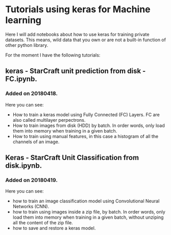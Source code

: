 # Tutorials using keras for Machine learning
Here I will add notebooks about how to use keras for training private datasets. This means, wild data that you own or are not a built-in function of other python library.

For the moment I have the following tutorials:  
## keras - StarCraft unit prediction from disk - FC.ipynb. 
### Added on 20180418.
Here you can see:
* How to train a keras model using Fully Connected (FC) Layers. FC are also called multilayer perpectrons.
* How to train images from disk (HDD) by batch. In order words, only load them into memory when training in a given batch.
* How to train using manual features, in this case a histogram of all the channels of an image.

## Keras - StarCraft Unit Classification from disk.ipynb.
### Added on 20180419.
Here you can see:  
* how to train an image classification model using Convolutional Neural Networks (CNN).  
* how to train using images inside a zip file, by batch. In order words, only load them into memory when training in a given batch, without unziping all the content of the zip file.
* how to save and restore a keras model.  

